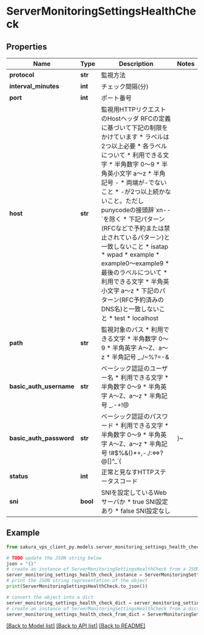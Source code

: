 # ServerMonitoringSettingsHealthCheck


## Properties

Name | Type | Description | Notes
------------ | ------------- | ------------- | -------------
**protocol** | **str** | 監視方法 | 
**interval_minutes** | **int** | チェック間隔(分) | 
**port** | **int** | ポート番号 | 
**host** | **str** | 監視用HTTPリクエストのHostヘッダ   RFCの定義に基づいて下記の制限をかけています * ラベルは2つ以上必要 * 各ラベルについて   * 利用できる文字     * 半角数字 0～9     * 半角英小文字 a～z     * 半角記号 -   * 両端が-でないこと   * -が2つ以上続かないこと。ただしpunycodeの接頭辞&#x60;xn--&#x60;を除く   * 下記パターン(RFCなどで予約または禁止されているパターン)と一致しないこと     * isatap     * wpad     * example     * example0～example9 * 最後のラベルについて   * 利用できる文字     * 半角英小文字 a～z   * 下記のパターン(RFC予約済みのDNS名)と一致しないこと     * test     * localhost | 
**path** | **str** | 監視対象のパス * 利用できる文字    * 半角数字 0～9   * 半角英字 A～Z、a～z   * 半角記号 _./~%?&#x3D;-&amp; | 
**basic_auth_username** | **str** | ベーシック認証のユーザー名 * 利用できる文字    * 半角数字 0～9   * 半角英字 A～Z、a～z   * 半角記号 _.-+!@ | 
**basic_auth_password** | **str** | ベーシック認証のパスワード * 利用できる文字    * 半角数字 0～9   * 半角英字 A～Z、a～z   * 半角記号 !#$%&amp;()*+,-./:&lt;&#x3D;&gt;?@[]^_&#x60;{|}~ | 
**status** | **int** | 正常と見なすHTTPステータスコード | 
**sni** | **bool** | SNIを設定しているWebサーバか * true SNI設定あり * false SNI設定なし | 

## Example

```python
from sakura_vps_client_py.models.server_monitoring_settings_health_check import ServerMonitoringSettingsHealthCheck

# TODO update the JSON string below
json = "{}"
# create an instance of ServerMonitoringSettingsHealthCheck from a JSON string
server_monitoring_settings_health_check_instance = ServerMonitoringSettingsHealthCheck.from_json(json)
# print the JSON string representation of the object
print(ServerMonitoringSettingsHealthCheck.to_json())

# convert the object into a dict
server_monitoring_settings_health_check_dict = server_monitoring_settings_health_check_instance.to_dict()
# create an instance of ServerMonitoringSettingsHealthCheck from a dict
server_monitoring_settings_health_check_from_dict = ServerMonitoringSettingsHealthCheck.from_dict(server_monitoring_settings_health_check_dict)
```
[[Back to Model list]](../README.md#documentation-for-models) [[Back to API list]](../README.md#documentation-for-api-endpoints) [[Back to README]](../README.md)


